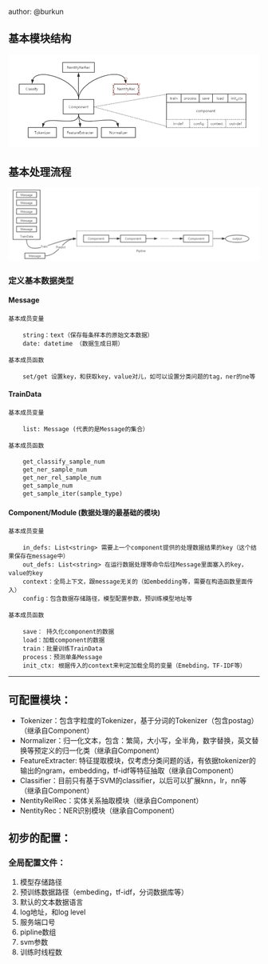 
author: @burkun


## 基本模块结构

![](/docs/images/arch_taskcenter.png)

## 基本处理流程

![](/docs/images/pipeline_taskcenter.png)



### 定义基本数据类型

#### Message

    基本成员变量
    
        string：text（保存每条样本的原始文本数据）
        date: datetime （数据生成日期）
        
    基本成员函数
    
        set/get 设置key，和获取key，value对儿，如可以设置分类问题的tag，ner的ne等


#### TrainData

    基本成员变量
    
        list: Message (代表的是Message的集合）
        
    基本成员函数
    
        get_classify_sample_num
        get_ner_sample_num
        get_ner_rel_sample_num
        get_sample_num
        get_sample_iter(sample_type)


#### Component/Module (数据处理的最基础的模块)

    基本成员变量
    
        in_defs: List<string> 需要上一个component提供的处理数据结果的key（这个结果保存在message中）
        out_defs: List<string> 在运行数据处理等命令后往Message里面塞入的key，value的key
        context：全局上下文，跟message无关的（如embedding等，需要在构造函数里面传入）
        config：包含数据存储路径，模型配置参数，预训练模型地址等
        
    基本成员函数
    
        save： 持久化component的数据
        load：加载component的数据
        train：批量训练TrainData
        process：预测单条Message
        init_ctx: 根据传入的context来判定加载全局的变量（Emebding，TF-IDF等）
 

--------------------------------------------------------------------------------

## 可配置模块：

* Tokenizer：包含字粒度的Tokenizer，基于分词的Tokenizer（包含postag）（继承自Component）
* Normalizer：归一化文本，包含：繁简，大小写，全半角，数字替换，英文替换等预定义的归一化类（继承自Component）
* FeatureExtracter: 特征提取模块，仅考虑分类问题的话，有依据tokenizer的输出的ngram，embedding，tf-idf等特征抽取（继承自Component）
* Classifier：目前只有基于SVM的classifier，以后可以扩展knn，lr，nn等（继承自Component）
* NentityRelRec：实体关系抽取模块（继承自Component）
* NentityRec：NER识别模块（继承自Component）


## 初步的配置：

### 全局配置文件：

1. 模型存储路径
2. 预训练数据路径（embeding，tf-idf，分词数据库等）
3. 默认的文本数据语言
4. log地址，和log level
5. 服务端口号
6. pipline数组
7. svm参数
8. 训练时线程数

